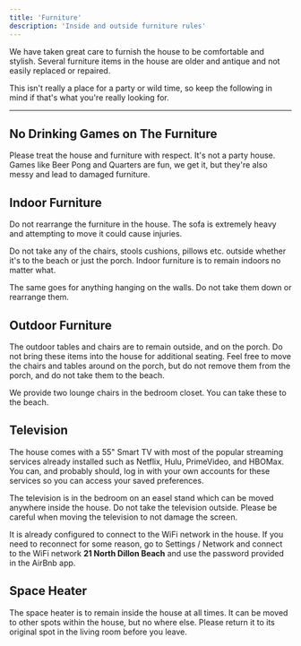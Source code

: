 ```yaml
---
title: 'Furniture'
description: 'Inside and outside furniture rules'
---
```


We have taken great care to furnish the house to be comfortable and stylish. Several furniture items in the house are older and antique and not easily replaced or repaired.

This isn't really a place for a party or wild time, so keep the following in mind if that's what you're really looking for.

---

## No Drinking Games on The Furniture

Please treat the house and furniture with respect. It's not a party house. Games like Beer Pong and Quarters are fun, we get it, but they're also messy and lead to damaged furniture.

## Indoor Furniture

Do not rearrange the furniture in the house. The sofa is extremely heavy and attempting to move it could cause injuries.

Do not take any of the chairs, stools cushions, pillows etc. outside whether it's to the beach or just the porch. Indoor furniture is to remain indoors no matter what.

The same goes for anything hanging on the walls. Do not take them down or rearrange them.

## Outdoor Furniture

The outdoor tables and chairs are to remain outside, and on the porch. Do not bring these items into the house for additional seating. Feel free to move the chairs and tables around on the porch, but do not remove them from the porch, and do not take them to the beach.

We provide two lounge chairs in the bedroom closet. You can take these to the beach.

## Television

The house comes with a 55" Smart TV with most of the popular streaming services already installed such as Netflix, Hulu, PrimeVideo, and HBOMax. You can, and probably should, log in with your own accounts for these services so you can access your saved preferences.

The television is in the bedroom on an easel stand which can be moved anywhere inside the house. Do not take the television outside. Please be careful when moving the television to not damage the screen.

It is already configured to connect to the WiFi network in the house. If you need to reconnect for some reason, go to Settings / Network and connect to the WiFi network **21 North Dillon Beach** and use the password provided in the AirBnb app.

## Space Heater

The space heater is to remain inside the house at all times. It can be moved to other spots within the house, but no where else. Please return it to its original spot in the living room before you leave.
